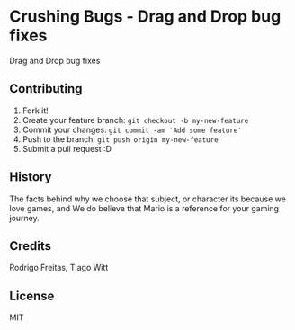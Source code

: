# Crushing Bugs - Drag and Drop bug fixes

Drag and Drop bug fixes


## Contributing

1. Fork it!
2. Create your feature branch: `git checkout -b my-new-feature`
3. Commit your changes: `git commit -am 'Add some feature'`
4. Push to the branch: `git push origin my-new-feature`
5. Submit a pull request :D

## History

The facts behind why we choose that subject, or character its because we love games, and We do believe that Mario is a reference for your gaming journey.

## Credits

Rodrigo Freitas, Tiago Witt

## License

MIT
